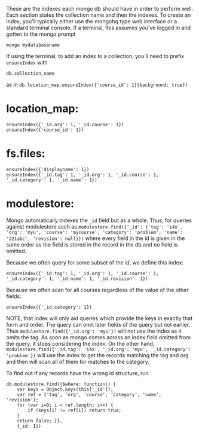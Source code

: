 These are the indexes each mongo db should have in order to perform well.
Each section states the collection name and then the indexes. To create an index,
you'll typically either use the mongohq type web interface or a standard terminal console.
If a terminal, this assumes you've logged in and gotten to the mongo prompt 
```
mongo mydatabasename
```

If using the terminal, to add an index to a collection, you'll need to prefix ```ensureIndex``` with
```
db.collection_name
```
as in ```db.location_map.ensureIndex({'course_id': 1}{background: true})```

location_map:
=============

```
ensureIndex({'_id.org': 1, '_id.course': 1})
ensureIndex({'course_id': 1})
```

fs.files:
=========

```
ensureIndex({'displayname': 1})
ensureIndex({'_id.tag': 1, '_id.org': 1, '_id.course': 1, '_id.category': 1, '_id.name': 1})
```

modulestore:
============

Mongo automatically indexes the ```_id``` field but as a whole. Thus, for queries against modulestore such
as ```modulestore.find({'_id': {'tag': 'i4x', 'org': 'myu', 'course': 'mycourse', 'category': 'problem', 'name': '221abc', 'revision': null}})```
where every field in the id is given in the same order as the field is stored in the record in the db
and no field is omitted.

Because we often query for some subset of the id, we define this index:

```
ensureIndex({'_id.tag': 1, '_id.org': 1, '_id.course': 1, '_id.category': 1, '_id.name': 1, '_id.revision': 1})
```

Because we often scan for all courses regardless of the value of the other fields:
```
ensureIndex({'_id.category': 1})
```

NOTE, that index will only aid queries which provide the keys in exactly that form and order. The query can
omit later fields of the query but not earlier. Thus ```modulestore.find({'_id.org': 'myu'})``` will not use
the index as it omits the tag. As soon as mongo comes across an index field omitted from the query, it stops
considering the index. On the other hand, ```modulestore.find({'_id.tag': 'i4x', '_id.org': 'myu', '_id.category': 'problem'})```
will use the index to get the records matching the tag and org and then will scan all of them
for matches to the category.

To find out if any records have the wrong id structure, run
```
db.modulestore.find({$where: function() { 
    var keys = Object.keys(this['_id']); 
    var ref = ['tag', 'org', 'course', 'category', 'name', 'revision']; 
    for (var i=0; i < ref.length; i++) { 
        if (keys[i] != ref[i]) return true; 
    } 
    return false; }}, 
    {_id: 1})
```
